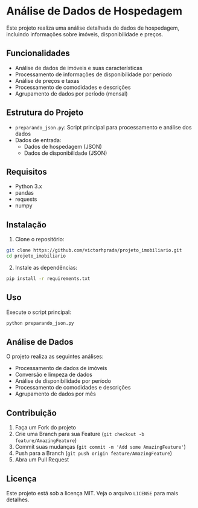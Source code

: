 # Análise de Dados de Hospedagem

Este projeto realiza uma análise detalhada de dados de hospedagem, incluindo informações sobre imóveis, disponibilidade e preços.

## Funcionalidades

* Análise de dados de imóveis e suas características
* Processamento de informações de disponibilidade por período
* Análise de preços e taxas
* Processamento de comodidades e descrições
* Agrupamento de dados por período (mensal)

## Estrutura do Projeto

* `preparando_json.py`: Script principal para processamento e análise dos dados
* Dados de entrada:
  - Dados de hospedagem (JSON)
  - Dados de disponibilidade (JSON)

## Requisitos

* Python 3.x
* pandas
* requests
* numpy

## Instalação

1. Clone o repositório:
```bash
git clone https://github.com/victorhprada/projeto_imobiliario.git
cd projeto_imobiliario
```

2. Instale as dependências:
```bash
pip install -r requirements.txt
```

## Uso

Execute o script principal:
```bash
python preparando_json.py
```

## Análise de Dados

O projeto realiza as seguintes análises:
* Processamento de dados de imóveis
* Conversão e limpeza de dados
* Análise de disponibilidade por período
* Processamento de comodidades e descrições
* Agrupamento de dados por mês

## Contribuição

1. Faça um Fork do projeto
2. Crie uma Branch para sua Feature (`git checkout -b feature/AmazingFeature`)
3. Commit suas mudanças (`git commit -m 'Add some AmazingFeature'`)
4. Push para a Branch (`git push origin feature/AmazingFeature`)
5. Abra um Pull Request

## Licença

Este projeto está sob a licença MIT. Veja o arquivo `LICENSE` para mais detalhes. 